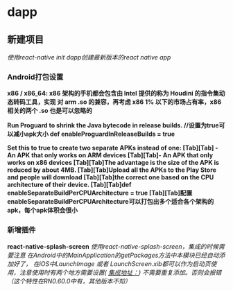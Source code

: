# dapp
## 新建项目
*使用react-native init dapp创建最新版本的react native app*

### Android打包设置
**x86 / x86_64: x86 架构的手机都会包含由 Intel 提供的称为 Houdini 的指令集动态转码工具，实现 对 arm .so 的兼容，再考虑 x86 1% 以下的市场占有率，x86 相关的两个 .so 也是可以忽略的**

**Run Proguard to shrink the Java bytecode in release builds.
  //设置为true可以减小apk大小
  def enableProguardInReleaseBuilds = true**
  
**Set this to true to create two separate APKs instead of one:
   [Tab][Tab] - An APK that only works on ARM devices
   [Tab][Tab]- An APK that only works on x86 devices
   [Tab][Tab]The advantage is the size of the APK is reduced by about 4MB.
   [Tab][Tab]Upload all the APKs to the Play Store and people will download
   [Tab][Tab]the correct one based on the CPU architecture of their device.
  [Tab][Tab]def enableSeparateBuildPerCPUArchitecture = true
  [Tab][Tab]配置enableSeparateBuildPerCPUArchitecture可以打包出多个适合各个架构的apk，每个apk体积会很小**
  
### 新增插件

**react-native-splash-screen**
*使用react-native-splash-screen，集成的时候需要注意
在Android中的MainApplication的getPackages方法中本模块已经自动添加好了，
在iOS中LaunchImage 或者 LaunchScreen.xib都可以作为启动页使用，注意使用时有两个地方需要设置(
[集成地址：](https://www.jianshu.com/p/4540ac17dfd4))
不需要重复添加。否则会报错（这个特性在RN0.60.0中有，其他版本不知）*

